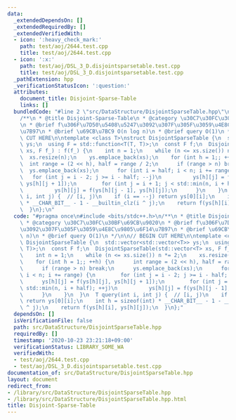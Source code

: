 ```yaml
---
data:
  _extendedDependsOn: []
  _extendedRequiredBy: []
  _extendedVerifiedWith:
  - icon: ':heavy_check_mark:'
    path: test/aoj/2644.test.cpp
    title: test/aoj/2644.test.cpp
  - icon: ':x:'
    path: test/aoj/DSL_3_D.disjointsparsetable.test.cpp
    title: test/aoj/DSL_3_D.disjointsparsetable.test.cpp
  _pathExtension: hpp
  _verificationStatusIcon: ':question:'
  attributes:
    document_title: Disjoint-Sparse-Table
    links: []
  bundledCode: "#line 2 \"src/DataStructure/DisjointSparseTable.hpp\"\n#include <bits/stdc++.h>\n\
    /**\n * @title Disjoint-Sparse-Table\n * @category \u30C7\u30FC\u30BF\u69CB\u9020\
    \n * @brief f\u306F\u7D50\u5408\u5247\u3092\u307F\u305F\u3059\u4E8C\u9805\u6F14\
    \u7B97\n * @brief \u69CB\u7BC9 O(n log n)\n * @brief query O(1)\n */\n\n// BEGIN\
    \ CUT HERE\n\ntemplate <class T>\nstruct DisjointSparseTable {\n  std::vector<std::vector<T>>\
    \ ys;\n  using F = std::function<T(T, T)>;\n  const F f;\n  DisjointSparseTable(std::vector<T>\
    \ xs, F f_) : f(f_) {\n    int n = 1;\n    while (n <= xs.size()) n *= 2;\n  \
    \  xs.resize(n);\n    ys.emplace_back(xs);\n    for (int h = 1;; ++h) {\n    \
    \  int range = (2 << h), half = range / 2;\n      if (range > n) break;\n    \
    \  ys.emplace_back(xs);\n      for (int i = half; i < n; i += range) {\n     \
    \   for (int j = i - 2; j >= i - half; --j)\n          ys[h][j] = f(ys[h][j],\
    \ ys[h][j + 1]);\n        for (int j = i + 1; j < std::min(n, i + half); ++j)\n\
    \          ys[h][j] = f(ys[h][j - 1], ys[h][j]);\n      }\n    }\n  }\n  T query(int\
    \ i, int j) {  // [i, j)\n    if (i == --j) return ys[0][i];\n    int h = sizeof(int)\
    \ * __CHAR_BIT__ - 1 - __builtin_clz(i ^ j);\n    return f(ys[h][i], ys[h][j]);\n\
    \  }\n};\n"
  code: "#pragma once\n#include <bits/stdc++.h>\n/**\n * @title Disjoint-Sparse-Table\n\
    \ * @category \u30C7\u30FC\u30BF\u69CB\u9020\n * @brief f\u306F\u7D50\u5408\u5247\
    \u3092\u307F\u305F\u3059\u4E8C\u9805\u6F14\u7B97\n * @brief \u69CB\u7BC9 O(n log\
    \ n)\n * @brief query O(1)\n */\n\n// BEGIN CUT HERE\n\ntemplate <class T>\nstruct\
    \ DisjointSparseTable {\n  std::vector<std::vector<T>> ys;\n  using F = std::function<T(T,\
    \ T)>;\n  const F f;\n  DisjointSparseTable(std::vector<T> xs, F f_) : f(f_) {\n\
    \    int n = 1;\n    while (n <= xs.size()) n *= 2;\n    xs.resize(n);\n    ys.emplace_back(xs);\n\
    \    for (int h = 1;; ++h) {\n      int range = (2 << h), half = range / 2;\n\
    \      if (range > n) break;\n      ys.emplace_back(xs);\n      for (int i = half;\
    \ i < n; i += range) {\n        for (int j = i - 2; j >= i - half; --j)\n    \
    \      ys[h][j] = f(ys[h][j], ys[h][j + 1]);\n        for (int j = i + 1; j <\
    \ std::min(n, i + half); ++j)\n          ys[h][j] = f(ys[h][j - 1], ys[h][j]);\n\
    \      }\n    }\n  }\n  T query(int i, int j) {  // [i, j)\n    if (i == --j)\
    \ return ys[0][i];\n    int h = sizeof(int) * __CHAR_BIT__ - 1 - __builtin_clz(i\
    \ ^ j);\n    return f(ys[h][i], ys[h][j]);\n  }\n};"
  dependsOn: []
  isVerificationFile: false
  path: src/DataStructure/DisjointSparseTable.hpp
  requiredBy: []
  timestamp: '2020-10-23 23:21:18+09:00'
  verificationStatus: LIBRARY_SOME_WA
  verifiedWith:
  - test/aoj/2644.test.cpp
  - test/aoj/DSL_3_D.disjointsparsetable.test.cpp
documentation_of: src/DataStructure/DisjointSparseTable.hpp
layout: document
redirect_from:
- /library/src/DataStructure/DisjointSparseTable.hpp
- /library/src/DataStructure/DisjointSparseTable.hpp.html
title: Disjoint-Sparse-Table
---
```

